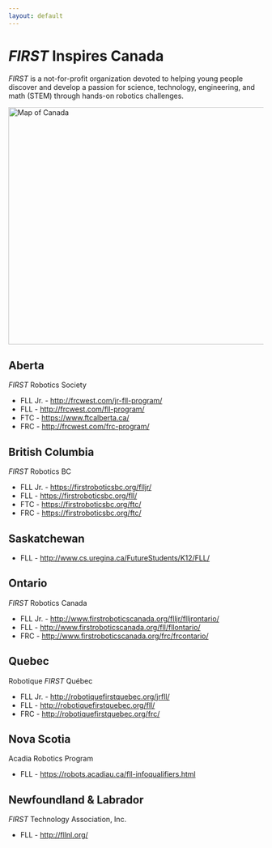 ```yaml
---
layout: default
---
```


# *FIRST* Inspires Canada

*FIRST* is a not-for-profit organization devoted to helping young people discover and develop a passion for science, technology, engineering, and math (STEM) through hands-on robotics challenges.

<p><map id="Map" name="Map"><area alt="Yukon" coords="78,104,11,188,90,237,90,226,80,213,75,198,78,175,79,157,77,140,85,125,87,119" href="#YT" shape="poly"> <area alt="British Columbia" coords="16,199,111,246,88,312,111,357,111,371,12,338" href="#BC" shape="poly"> <area alt="Alberta" coords="141,379,163,260,114,246,89,312,111,355,110,370" href="#AB" shape="poly"> <area alt="Saskatchewan" coords="201,386,207,265,166,259,142,378" href="#SK" shape="poly"> <area alt="Manitoba" coords="245,389,246,345,280,302,245,266,209,265,202,387" href="#MB" shape="poly"> <area alt="Ontario" coords="281,301,246,344,246,390,269,395,288,398,299,389,308,393,326,413,350,414,347,424,341,449,339,459,346,459,366,446,373,433,384,430,400,410,368,403,356,380,351,357,330,337,328,315,305,313" href="#ON" shape="poly"> <area alt="Quebec" coords="329,228,337,258,334,268,336,276,342,276,351,291,348,304,340,311,343,323,350,334,351,342,349,349,358,383,369,401,380,406,390,410,396,408,400,411,412,407,428,401,429,390,431,380,436,376,436,368,444,365,452,359,460,356,461,349,449,346,441,352,434,357,440,344,445,338,461,331,473,324,480,321,486,310,490,304,491,298,484,298,471,304,458,311,447,314,445,320,438,319,432,319,426,310,418,305,416,295,417,289,421,289,429,289,436,286,436,280,432,275,427,268,424,258,419,254,414,247,407,249,399,252,391,252,389,247,384,240,384,234,380,230,370,232,365,226,355,223,344,224,343,229" href="#QC" shape="poly"> <area alt="New Brunswick" coords="440,378,445,387,447,395,453,398,460,395,466,389,468,388,473,378,468,375,464,369,462,362,454,362,447,362,438,368,437,372" href="#NB" shape="poly"> <area alt="NB Title" coords="410,425,470,450" href="#NB" shape="rect"><area alt="Nova Scotia" coords="465,394,464,404,467,409,473,410,478,403,480,396,485,391,494,386,497,379,498,371,505,368,499,361,491,356,488,370,489,373,480,377,469,388" href="#NS" shape="poly"> <area alt="NS Title" coords="480,410,525,430" href="#NS" shape="rect"><area alt="Prince Edward Island" coords="467,366,469,374,474,375,481,375,485,370,483,366,474,367" href="#PE" shape="poly"><area alt="PEI Title" coords="520,350,560,380" href="#PE" shape="rect"> <area alt="Newfoundland and Labrador" coords="419,243,419,252,425,259,430,272,434,276,438,284,432,291,418,292,417,304,423,308,429,313,433,318,441,318,446,314,454,311,458,310,469,304,484,297,487,296,493,300,494,309,494,321,494,333,495,342,500,348,508,346,516,339,521,342,530,340,533,338,544,335,544,323,533,315,522,310,516,312,509,313,504,308,504,299,502,292,498,292,496,284,492,278,477,271,463,269,456,268,446,265,441,258" href="#NF" shape="poly"><area alt="NL Title" coords="450, 225, 550, 255" href="#NF" shape="rect"> <area alt="Northwest Territories" coords="204,58,185,58,171,65,167,72,172,81,169,85,162,82,153,89,146,96,141,103,137,109,128,114,122,118,109,119,98,120,90,120,81,129,77,142,82,146,80,151,80,160,76,169,78,176,79,187,76,198,77,207,82,213,86,222,89,228,90,235,97,240,105,243,122,247,135,250,145,253,155,256,164,260,176,261,184,263,200,265,204,264,207,263,210,235,212,218,204,216,193,213,181,209,175,202,171,199,165,198,158,191,155,180,146,169,142,162,142,155,147,149,159,132,164,137,173,141,177,142,178,146,179,149,186,149,189,140,190,128,187,118,178,118,176,108,186,102,196,99,198,91,194,82,191,76,196,69,203,71,208,64" href="#NT" shape="poly"> <area alt="Nunavut" coords="280,4,271,9,257,17,252,26,246,35,243,47,240,59,233,55,220,50,221,61,224,65,209,70,201,79,200,87,201,97,198,111,194,122,192,138,188,148,187,152,175,146,163,143,160,149,165,155,169,158,170,168,160,152,152,147,146,151,142,161,148,173,154,180,158,188,164,196,169,199,175,200,181,209,187,211,193,214,200,214,207,220,212,220,210,229,210,245,208,259,208,265,213,266,216,266,227,267,238,267,241,269,245,269,249,260,251,250,259,240,263,235,267,229,269,224,276,221,281,218,282,228,289,229,293,233,301,228,308,227,315,227,320,223,316,215,310,215,305,209,299,204,294,198,288,196,297,192,302,190,306,184,304,178,301,168,299,163,294,159,298,157,308,154,315,157,318,163,320,167,327,162,328,169,335,173,336,180,334,186,337,192,330,194,323,200,323,208,333,214,337,213,342,206,348,206,349,209,352,213,366,219,377,222,385,221,396,219,392,213,385,209,398,210,398,201,393,193,384,189,377,183,369,176,387,178,387,181,390,171,391,164,390,158,375,158,365,151,358,148,361,136,344,130,337,130,326,122,313,116,307,111,298,108,293,93,296,79,294,65,294,56,295,42,299,28,301,16,302,9,299,5" href="#NV" shape="poly"></map></p>

<img alt="Map of Canada" src="/firstinspires.ca/assets/images/CanadaMap.jpg" usemap="#Map" width="570" height="469">

<a name="AB"></a>
## Aberta
*FIRST* Robotics Society  
* FLL Jr. - <http://frcwest.com/jr-fll-program/>
* FLL - <http://frcwest.com/fll-program/>
* FTC - <https://www.ftcalberta.ca/>
* FRC - <http://frcwest.com/frc-program/>

<a name="BC"></a>
## British Columbia
*FIRST* Robotics BC
* FLL Jr. - <https://firstroboticsbc.org/flljr/>
* FLL - <https://firstroboticsbc.org/fll/>
* FTC - <https://firstroboticsbc.org/ftc/>
* FRC - <https://firstroboticsbc.org/ftc/>

<a name="SK"></a>
## Saskatchewan 
* FLL - <http://www.cs.uregina.ca/FutureStudents/K12/FLL/>

<a name="ON"></a>
## Ontario
*FIRST* Robotics Canada
* FLL Jr. - <http://www.firstroboticscanada.org/flljr/flljrontario/>
* FLL - <http://www.firstroboticscanada.org/fll/fllontario/>
* FRC - <http://www.firstroboticscanada.org/frc/frcontario/>

<a name="QC"></a>
## Quebec
Robotique *FIRST* Québec
* FLL Jr. - <http://robotiquefirstquebec.org/jrfll/>
* FLL - <http://robotiquefirstquebec.org/fll/>
* FRC - <http://robotiquefirstquebec.org/frc/>

<a name="NS"></a>
## Nova Scotia
Acadia Robotics Program
* FLL - <https://robots.acadiau.ca/fll-infoqualifiers.html>

<a name="NF"></a>
## Newfoundland & Labrador
*FIRST* Technology Association, Inc.
* FLL - <http://fllnl.org/>
